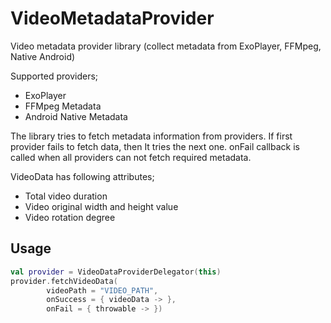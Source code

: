 # VideoMetadataProvider
Video metadata provider library (collect metadata from ExoPlayer, FFMpeg, Native Android)

Supported providers;
* ExoPlayer
* FFMpeg Metadata
* Android Native Metadata

The library tries to fetch metadata information from providers. If first provider fails to fetch data, 
then It tries the next one. onFail callback is called when all providers can not fetch required metadata.

VideoData has following attributes;

* Total video duration
* Video original width and height value
* Video rotation degree

## Usage

```kotlin
val provider = VideoDataProviderDelegator(this)
provider.fetchVideoData(
        videoPath = "VIDEO_PATH",
        onSuccess = { videoData -> },
        onFail = { throwable -> })
```
